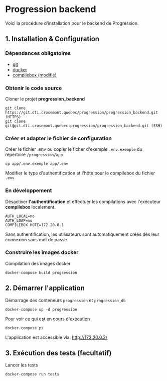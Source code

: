 # Progression backend

Voici la procédure d'installation pour le backend de Progression.

## 1. Installation & Configuration

### Dépendances obligatoires

- [git](https://git-scm.com/downloads)
- [docker](https://www.docker.com/)
- [compilebox (modifié)](https://git.dti.crosemont.quebec/progression/compilebox)

### Obtenir le code source

Cloner le projet **progression_backend**

```
git clone https://git.dti.crosemont.quebec/progression/progression_backend.git (HTTPS)
git clone git@git.dti.crosemont.quebec:progression/progression_backend.git (SSH)
```

### Créer et adapter le fichier de configuration

Créer le fichier .env ou copier le ficher d'exemple `.env.exemple` du répertoire `/progression/app`

```
cp app/.env.exemple app/.env
```

Modifier le type d'authentification et l'hôte pour le compilebox du fichier `.env`

### En développement

Désactiver **l'authentification** et effectuer les compilations avec l'exécuteur **compilebox** localement.

```
AUTH_LOCAL=no
AUTH_LDAP=no
COMPILEBOX_HOTE=172.20.0.1
```

Sans authentification, les utilisateurs sont automatiquement créés dès leur connexion sans mot de passe.

### Construire les images docker

Compilation des images docker

```
docker-compose build progression
```

## 2. Démarrer l'application

Démarrage des conteneurs `progression` et `progression_db`

```
docker-compose up -d progression
```

Pour voir ce qui est en cours d'exécution

```
docker-compose ps
```

L'application est accessible via: http://172.20.0.3/

## 3. Exécution des tests (facultatif)

Lancer les tests

```
docker-compose run tests
```

